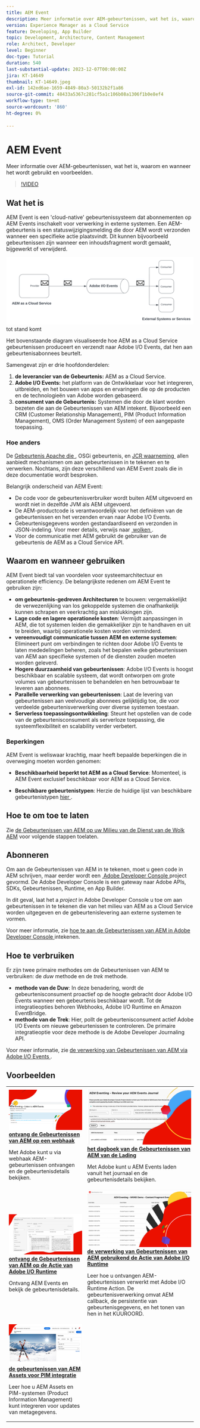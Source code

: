 ```yaml
---
title: AEM Event
description: Meer informatie over AEM-gebeurtenissen, wat het is, waarom en wanneer het wordt gebruikt en voorbeelden.
version: Experience Manager as a Cloud Service
feature: Developing, App Builder
topic: Development, Architecture, Content Management
role: Architect, Developer
level: Beginner
doc-type: Tutorial
duration: 540
last-substantial-update: 2023-12-07T00:00:00Z
jira: KT-14649
thumbnail: KT-14649.jpeg
exl-id: 142ed6ae-1659-4849-80a3-50132b2f1a86
source-git-commit: 48433a5367c281cf5a1c106b08a1306f1b0e8ef4
workflow-type: tm+mt
source-wordcount: '860'
ht-degree: 0%

---
```


# AEM Event

Meer informatie over AEM-gebeurtenissen, wat het is, waarom en wanneer het wordt gebruikt en voorbeelden.

>[!VIDEO](https://video.tv.adobe.com/v/3426686?quality=12&learn=on)

## Wat het is

AEM Event is een &#39;cloud-native&#39; gebeurtenissysteem dat abonnementen op AEM Events inschakelt voor verwerking in externe systemen. Een AEM-gebeurtenis is een statuswijzigingsmelding die door AEM wordt verzonden wanneer een specifieke actie plaatsvindt. Dit kunnen bijvoorbeeld gebeurtenissen zijn wanneer een inhoudsfragment wordt gemaakt, bijgewerkt of verwijderd.

![&#x200B; AEM die &#x200B;](./assets/aem-eventing.png) tot stand komt

Het bovenstaande diagram visualiseerde hoe AEM as a Cloud Service gebeurtenissen produceert en verzendt naar Adobe I/O Events, dat hen aan gebeurtenisabonnees beurtelt.

Samengevat zijn er drie hoofdonderdelen:

1. **de leverancier van de Gebeurtenis:** AEM as a Cloud Service.
1. **Adobe I/O Events:** het platform van de Ontwikkelaar voor het integreren, uitbreiden, en het bouwen van apps en ervaringen die op de producten en de technologieën van Adobe worden gebaseerd.
1. **consument van de Gebeurtenis:** Systemen die door de klant worden bezeten die aan de Gebeurtenissen van AEM intekent. Bijvoorbeeld een CRM (Customer Relationship Management), PIM (Product Information Management), OMS (Order Management System) of een aangepaste toepassing.

### Hoe anders

De [&#x200B; Gebeurtenis Apache die &#x200B;](https://sling.apache.org/documentation/bundles/apache-sling-eventing-and-job-handling.html), OSGi gebeurtenis, en [&#x200B; JCR waarneming &#x200B;](https://jackrabbit.apache.org/oak/docs/features/observation.html) allen aanbiedt mechanismen om aan gebeurtenissen in te tekenen en te verwerken. Nochtans, zijn deze verschillend van AEM Event zoals die in deze documentatie wordt besproken.

Belangrijk onderscheid van AEM Event:

- De code voor de gebeurtenisverbruiker wordt buiten AEM uitgevoerd en wordt niet in dezelfde JVM als AEM uitgevoerd.
- De AEM-productcode is verantwoordelijk voor het definiëren van de gebeurtenissen en het verzenden ervan naar Adobe I/O Events.
- Gebeurtenisgegevens worden gestandaardiseerd en verzonden in JSON-indeling. Voor meer details, verwijs naar [&#x200B; wolken &#x200B;](https://cloudevents.io/).
- Voor de communicatie met AEM gebruikt de gebruiker van de gebeurtenis de AEM as a Cloud Service API.


## Waarom en wanneer gebruiken

AEM Event biedt tal van voordelen voor systeemarchitectuur en operationele efficiency. De belangrijkste redenen om AEM Event te gebruiken zijn:

- **om gebeurtenis-gedreven Architecturen** te bouwen: vergemakkelijkt de verwezenlijking van los gekoppelde systemen die onafhankelijk kunnen schrapen en veerkrachtig aan mislukkingen zijn.
- **Lage code en lagere operationele kosten**: Vermijdt aanpassingen in AEM, die tot systemen leiden die gemakkelijker zijn te handhaven en uit te breiden, waarbij operationele kosten worden verminderd.
- **vereenvoudigt communicatie tussen AEM en externe systemen**: Elimineert punt om verbindingen te richten door Adobe I/O Events te laten mededelingen beheren, zoals het bepalen welke gebeurtenissen van AEM aan specifieke systemen of de diensten zouden moeten worden geleverd.
- **Hogere duurzaamheid van gebeurtenissen**: Adobe I/O Events is hoogst beschikbaar en scalable systeem, dat wordt ontworpen om grote volumes van gebeurtenissen te behandelen en hen betrouwbaar te leveren aan abonnees.
- **Parallelle verwerking van gebeurtenissen**: Laat de levering van gebeurtenissen aan veelvoudige abonnees gelijktijdig toe, die voor verdeelde gebeurtenisverwerking over diverse systemen toestaan.
- **Serverless toepassingsontwikkeling**: Steunt het opstellen van de code van de gebeurtenisconsument als serverloze toepassing, die systeemflexibiliteit en scalability verder verbetert.

### Beperkingen

AEM Event is weliswaar krachtig, maar heeft bepaalde beperkingen die in overweging moeten worden genomen:

- **Beschikbaarheid beperkt tot AEM as a Cloud Service**: Momenteel, is AEM Event exclusief beschikbaar voor AEM as a Cloud Service.

- **Beschikbare gebeurtenistypen**: Herzie de huidige lijst van beschikbare gebeurtenistypen [&#x200B; hier &#x200B;](https://developer.adobe.com/experience-cloud/experience-manager-apis/guides/events/#available-event-types).

## Hoe te om toe te laten

Zie [&#x200B; de Gebeurtenissen van AEM op uw Milieu van de Dienst van de Wolk AEM &#x200B;](https://developer.adobe.com/experience-cloud/experience-manager-apis/guides/events/#enable-aem-events-on-your-aem-cloud-service-environment) voor volgende stappen toelaten.

## Abonneren

Om aan de Gebeurtenissen van AEM in te tekenen, moet u geen code in AEM schrijven, maar eerder wordt een [&#x200B; Adobe Developer Console &#x200B;](https://developer.adobe.com/) project gevormd. De Adobe Developer Console is een gateway naar Adobe APIs, SDKs, Gebeurtenissen, Runtime, en App Builder.

In dit geval, laat het a _project_ in Adobe Developer Console u toe om aan gebeurtenissen in te tekenen die van het milieu van AEM as a Cloud Service worden uitgegeven en de gebeurtenislevering aan externe systemen te vormen.

Voor meer informatie, zie [&#x200B; hoe te aan de Gebeurtenissen van AEM in Adobe Developer Console &#x200B;](https://developer.adobe.com/experience-cloud/experience-manager-apis/guides/events/#how-to-subscribe-to-aem-events-in-the-adobe-developer-console) intekenen.

## Hoe te verbruiken

Er zijn twee primaire methodes om de Gebeurtenissen van AEM te verbruiken: de _duw_ methode en de _trek_ methode.

- **methode van de Duw**: In deze benadering, wordt de gebeurtenisconsument proactief op de hoogte gebracht door Adobe I/O Events wanneer een gebeurtenis beschikbaar wordt. Tot de integratieopties behoren Webhooks, Adobe I/O Runtime en Amazon EventBridge.
- **methode van de Trek**: Hier, pollt de gebeurtenisconsument actief Adobe I/O Events om nieuwe gebeurtenissen te controleren. De primaire integratieoptie voor deze methode is de Adobe Developer Journaling API.

Voor meer informatie, zie [&#x200B; de verwerking van Gebeurtenissen van AEM via Adobe I/O Events &#x200B;](https://developer.adobe.com/experience-cloud/experience-manager-apis/guides/events/#aem-events-processing-via-adobe-io).

## Voorbeelden

<table>
  <tr>
    <td>
        <a  href="./examples/webhook.md"><img alt="AEM-gebeurtenissen ontvangen op een webhaak" src="./assets/examples/webhook/webhook-example.png"/></a>
        <div><strong><a href="./examples/webhook.md"> ontvang de Gebeurtenissen van AEM op een webhaak </a></strong></div>
        <p>
          Met Adobe kunt u via webhaak AEM-gebeurtenissen ontvangen en de gebeurtenisdetails bekijken.
        </p>
      </td>
      <td>
        <a  href="./examples/journaling.md"><img alt="AEM Events-journaal laden" src="./assets/examples/journaling/eventing-journal.png"/></a>
        <div><strong><a href="./examples/journaling.md"> het dagboek van de Gebeurtenissen van AEM van de Lading </a></strong></div>
        <p>
          Met Adobe kunt u AEM Events laden vanuit het journaal en de gebeurtenisdetails bekijken.
        </p>
      </td>
    </tr>
  <tr>
    <td>
        <a  href="./examples/runtime-action.md"><img alt="AEM-gebeurtenissen ontvangen bij Adobe I/O Runtime-actie" src="./assets/examples/runtime-action/eventing-runtime.png"/></a>
        <div><strong><a href="./examples/runtime-action.md"> ontvang de Gebeurtenissen van AEM op de Actie van Adobe I/O Runtime </a></strong></div>
        <p>
          Ontvang AEM Events en bekijk de gebeurtenisdetails.
        </p>
      </td>
      <td>
        <a  href="./examples/event-processing-using-runtime-action.md"><img alt="AEM Events processing using Adobe I/O Runtime Action" src="./assets/examples/event-processing-using-runtime-action/event-processing.png"/></a>
        <div><strong><a href="./examples/event-processing-using-runtime-action.md"> de verwerking van Gebeurtenissen van AEM gebruikend de Actie van Adobe I/O Runtime </a></strong></div>
        <p>
          Leer hoe u ontvangen AEM-gebeurtenissen verwerkt met Adobe I/O Runtime Action. De gebeurtenisverwerking omvat AEM callback, de persistentie van gebeurtenisgegevens, en het tonen van hen in het KUUROORD.
        </p>
      </td>
  </tr>
  <tr>
    <td>
        <a  href="./examples/assets-pim-integration.md"><img alt="AEM Assets-gebeurtenissen voor PIM-integratie" src="./assets/examples/assets-pim-integration/PIM-integration-tile.png"/></a>
        <div><strong><a href="./examples/assets-pim-integration.md"> de gebeurtenissen van AEM Assets voor PIM integratie </a></strong></div>
        <p>
          Leer hoe u AEM Assets en PIM-systemen (Product Information Management) kunt integreren voor updates van metagegevens.
        </p>
      </td>
  </tr> 
</table>
